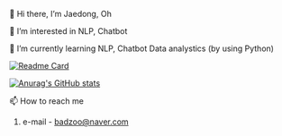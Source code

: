 👋 Hi there, I’m Jaedong, Oh 

👀 I’m interested in NLP, Chatbot

🌱 I’m currently learning NLP, Chatbot Data analystics (by using Python)

[![Readme Card](https://github-readme-stats.vercel.app/api/pin/?username=Jaedong95&repo=Chatbot&theme=dark&hide_border=true)](https://github.com/Jaedong95/Chatbot)

[![Anurag's GitHub stats](https://github-readme-stats.vercel.app/api?username=Jaedong95&hide=prs&count_private=true&include_all_commits=true&theme=dracula&hide_border=false)](https://github.com/Jaedong95)

📫 How to reach me 
  1. e-mail  - badzoo@naver.com

<!---
Jaedong95/Jaedong95 is a ✨ special ✨ repository because its `README.md` (this file) appears on your GitHub profile.
You can click the Preview link to take a look at your changes.
--->
